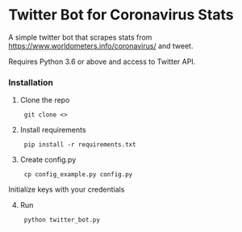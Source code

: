 # Twitter Bot for Coronavirus Stats

A simple twitter bot that scrapes stats from https://www.worldometers.info/coronavirus/ and tweet.

Requires Python 3.6 or above and access to Twitter API.

### Installation

1. Clone the repo

        git clone <>
        
2. Install requirements

        pip install -r requirements.txt
        
3. Create config.py

        cp config_example.py config.py
        
Initialize keys with your credentials

4. Run

        python twitter_bot.py
